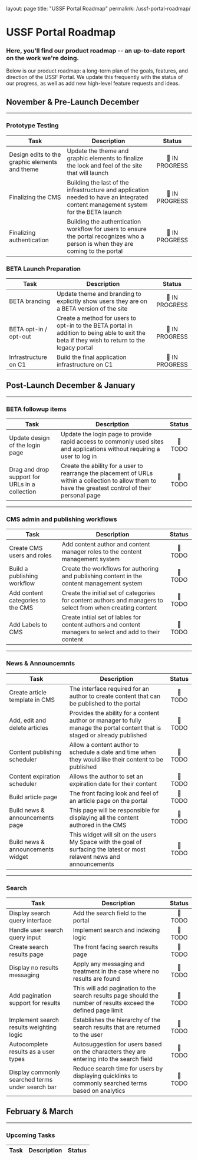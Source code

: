 layout: page
title: "USSF Portal Roadmap"
permalink: /ussf-portal-roadmap/

# USSF Portal Roadmap

### Here, you'll find our product roadmap -- an up-to-date report on the work we're doing. 

Below is our product roadmap: a long-term plan of the goals, features, and direction of the USSF Portal. We update this frequently with the status of our progress, as well as add new high-level feature requests and ideas. 


## November & Pre-Launch December
____________________________________________________
### Prototype Testing
| Task  | Description | Status |
| ------ | ------ | :------: |
| Design edits to the graphic elements and theme | Update the theme and graphic elements to finalize the look and feel of the site that will launch | :rocket: IN PROGRESS |
| Finalizing the CMS | Building the last of the infrastructure and application needed to have an integrated content management system for the BETA launch | :rocket: IN PROGRESS |
| Finalizing authentication | Building the authentication workflow for users to ensure the portal recognizes who a person is when they are coming to the portal | :rocket: IN PROGRESS |

### BETA Launch Preparation
| Task  | Description | Status |
| ------ | ------ | :------: |
| BETA branding | Update theme and branding to explicitly show users they are on a BETA version of the site | :rocket: IN PROGRESS |
| BETA opt-in / opt-out | Create a method for users to opt-in to the BETA portal in addition to being able to exit the beta if they wish to return to the legacy portal | :rocket: IN PROGRESS |
| Infrastructure on C1 | Build the final application infrastructure on C1 | :rocket: IN PROGRESS |


## Post-Launch December & January
____________________________________________________
### BETA followup items
| Task  | Description | Status |
| ------ | ------ | :------: |
| Update design of the login page | Update the login page to provide rapid access to commonly used sites and applications without requiring a user to log in | :construction: TODO |
| Drag and drop support for URLs in a collection | Create the ability for a user to rearrange the placement of URLs within a collection to allow them to have the greatest control of their personal page | :construction: TODO |

____________________________________________________
### CMS admin and publishing workflows
| Task  | Description | Status |
| ------ | ------ | :------: |
| Create CMS users and roles | Add content author and content manager roles to the content management system | :construction: TODO |
| Build a publishing workflow | Create the workflows for authoring and publishing content in the content management system | :construction: TODO |
| Add content categories to the CMS | Create the initial set of categories for content authors and managers to select from when creating content | :construction: TODO |
| Add Labels to CMS | Create intiial set of lables for content authors and content managers to select and add to their content | :construction: TODO |

_____________________________________________________
### News & Announcemnts 
| Task  | Description | Status |
| ------ | ------ | :------: |
| Create article template in CMS | The interface required for an author to create content that can be published to the portal | :construction: TODO |
| Add, edit and delete articles | Provides the ability for a content author or manager to fully manage the portal content that is staged or already published | :construction: TODO |
| Content publishing scheduler | Allow a content author to schedule a date and time when they would like their content to be published | :construction: TODO |
| Content expiration scheduler | Allows the author to set an expiration date for their content | :construction: TODO |
| Build article page | The front facing look and feel of an article page on the portal | :construction: TODO |
| Build news & announcements page | This page will be responsible for displaying all the content authored in the CMS | :construction: TODO |
| Build news & announcements widget | This widget will sit on the users My Space with the goal of surfacing the latest or most relavent news and announcements | :construction: TODO | 

______________________________________________________
### Search
| Task  | Description | Status |
| ------ | ------ | :------: |
| Display search query interface | Add the search field to the portal | :construction: TODO |
| Handle user search query input | Implement search and indexing logic | :construction: TODO |
| Create search results page | The front facing search results page | :construction: TODO |
| Display no results messaging | Apply any messaging and treatment in the case where no results are found | :construction: TODO |
| Add pagination support for results | This will add pagination to the search results page should the number of results exceed the defined page limit | :construction: TODO |
| Implement search results weighting logic | Establishes the hierarchy of the search results that are returned to the user | :construction: TODO |
| Autocomplete results as a user types | Autosuggestion for users based on the characters they are entering into the search field | :construction: TODO |
| Display commonly searched terms under search bar | Reduce search time for users by displaying quicklinks to commonly searched terms based on analytics | :construction: TODO |


## February & March
____________________________________________________
### Upcoming Tasks
| Task  | Description | Status |
| ------ | ------ | :------: |